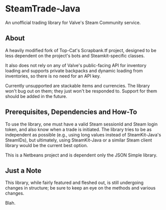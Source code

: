 SteamTrade-Java
===============

An unofficial trading library for Valve's Steam Community service.


About
-----

A heavily modified fork of Top-Cat's Scrapbank.tf project, designed to be less dependent on the project's bots and Steamkit-specific classes.

It also does not rely on any of Valve's public-facing API for inventory loading and supports private backpacks and dynamic loading from inventories, so there is no need for an API key.

Currently unsupported are stackable items and currencies.  The library won't bug out on them; they just won't be responded to.  Support for them should be added in the future.


Prerequisites, Dependencies and How-To
--------------------------------------

To use the library, one must have a valid Steam sessionId and Steam login token, and also know when a trade is initiated. The library tries to be as independent as possible (e.g., using long values instead of SteamKit-Java's SteamIDs), but ultimately, using SteamKit-Java or a similar Steam client library would be the current best option.

This is a Netbeans project and is dependent only the JSON Simple library.

Just a Note
-----------

This library, while fairly featured and fleshed out, is still undergoing changes in structure; be sure to keep an eye on the methods and various changes.

Blah.

